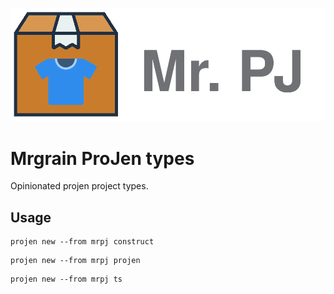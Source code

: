 ![Mr. PJ](./images/wordmark-dynamic.svg)

# **Mr**grain **P**ro**J**en types

Opinionated projen project types.

## Usage

```console
projen new --from mrpj construct
```

```console
projen new --from mrpj projen
```

```console
projen new --from mrpj ts
```
